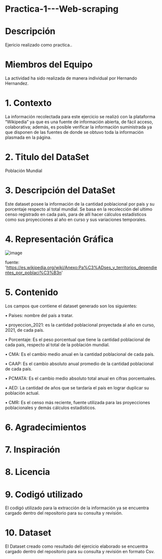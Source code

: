 # Practica-1---Web-scraping

# Descripción 

Ejericio realizado como practica..

# Miembros del Equipo 
La actividad ha sido realizada de manera individual por Hernando Hernandez.

# 1. Contexto 
La información recolectada para este ejercicio se realizó con la plataforma “Wikipedia” ya que es una fuente de información abierta, de fácil acceso, colaborativa; además, es posible verificar la información suministrada ya que disponen de las fuentes de donde se obtuvo toda la información plasmada en la página. 

# 2. Titulo del DataSet

Población Mundial 

# 3. Descripción del DataSet

Este dataset posee la información de la cantidad poblacional por país y su porcentaje respecto al total mundial. Se basa en la recolección del ultimo censo registrado en cada país, para de allí hacer cálculos estadísticos como sus proyecciones al año en curso y sus variaciones temporales. 

# 4. Representación Gráfica

![image](https://user-images.githubusercontent.com/81597670/113203866-2d3e2680-9232-11eb-9173-90e9e2191c38.png)

fuente: 'https://es.wikipedia.org/wiki/Anexo:Pa%C3%ADses_y_territorios_dependientes_por_poblaci%C3%B3n'

# 5. Contenido

Los campos que contiene el dataset generado son los siguientes: 

•	Países: nombre del país a tratar.

•	proyeccion_2021: es la cantidad poblacional proyectada al año en curso, 2021, de cada país.

•	Porcentaje: Es el peso porcentual que tiene la cantidad poblacional de cada país, respecto al total de la población mundial. 

•	CMA: Es el cambio medio anual en la cantidad poblacional de cada país.

•	CAAP: Es el cambio absoluto anual promedio de la cantidad poblacional de cada país. 

•	PCMATA: Es el cambio medio absoluto total anual en cifras porcentuales. 

•	AED: La cantidad de años que se tardaría el país en lograr duplicar su población actual. 

•	CMR: Es el censo más reciente, fuente utilizada para las proyecciones poblacionales y demás cálculos estadísticos. 

# 6. Agradecimientos 


# 7. Inspiración 


# 8. Licencia

# 9. Codigó utilizado
El codigó utilizado para la extracción de la información ya se encuentra cargado dentro del repositorio para su consulta y revisión. 

# 10. Dataset
El Dataset creado como resultado del ejercicio elaborado se encuentra cargado dentro del repositorio para su consulta y revisión en formato Csv. 
